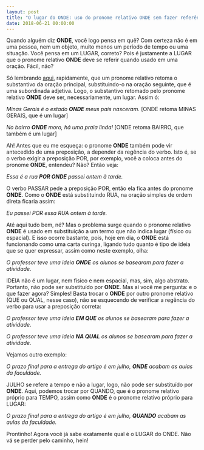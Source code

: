 ```yaml
---
layout: post
title: "O lugar do ONDE: uso do pronome relativo ONDE sem fazer referência a lugar"
date: 2018-06-21 00:00:00
---
```

Quando alguém diz **ONDE**, você logo pensa em quê? Com certeza não é em uma pessoa, nem um objeto, muito menos um período de tempo ou uma situação. Você pensa em um LUGAR, correto? Pois é justamente a LUGAR que o pronome relativo **ONDE** deve se referir quando usado em uma oração. Fácil, não? 

Só lembrando [aqui](http://santarevisao.com.br/2018/05/30/top-five-os-cinco-desvios-mais-comuns-com-pronomes/), rapidamente, que um pronome relativo retoma o substantivo da oração principal, substituindo-o na oração seguinte, que é uma subordinada adjetiva. Logo, o substantivo retomado pelo pronome relativo **ONDE** deve ser, necessariamente, um lugar. Assim ó:

_Minas Gerais é o estado **ONDE** meus pais nasceram._ [ONDE retoma MINAS GERAIS, que é um lugar]

_No bairro **ONDE** moro, há uma praia linda!_ [ONDE retoma BAIRRO, que também é um lugar]

Ah! Antes que eu me esqueça: o pronome **ONDE** também pode vir antecedido de uma preposição, a depender da regência do verbo. Isto é, se o verbo exigir a preposição POR, por exemplo, você a coloca antes do pronome **ONDE**, entendeu? Não? Então veja:

_Essa é a rua **POR ONDE** passei ontem à tarde._ 

O verbo PASSAR pede a preposição POR, então ela fica antes do pronome **ONDE**. Como o **ONDE** está substituindo RUA, na oração simples de ordem direta ficaria assim:

_Eu passei POR essa RUA ontem à tarde._

Até aqui tudo bem, né? Mas o problema surge quando o pronome relativo **ONDE** é usado em substituição a um termo que não indica lugar (físico ou espacial). E isso ocorre bastante, pois, hoje em dia, o **ONDE** está funcionando como uma carta curinga, ligando tudo quanto é tipo de ideia que se quer expressar, assim como neste exemplo, olha:

_O professor teve uma ideia **ONDE** os alunos se basearam para fazer a atividade._

IDEIA não é um lugar, nem físico e nem espacial, mas, sim, algo abstrato. Portanto, não pode ser substituído por **ONDE**. Mas aí você me pergunta: e o que fazer agora? Simples! Basta trocar o **ONDE** por outro pronome relativo (QUE ou QUAL, nesse caso), não se esquecendo de verificar a regência do verbo para usar a preposição correta:

_O professor teve uma ideia **EM QUE** os alunos se basearam para fazer a atividade._

_O professor teve uma ideia **NA QUAL** os alunos se basearam para fazer a atividade._

Vejamos outro exemplo:

_O prazo final para a entrega do artigo é em julho, **ONDE** acabam as aulas da faculdade._ 

JULHO se refere a tempo e não a lugar, logo, não pode ser substituído por **ONDE**. Aqui, podemos trocar por QUANDO, que é o pronome relativo próprio para TEMPO, assim como **ONDE** é o pronome relativo próprio para LUGAR:

_O prazo final para a entrega do artigo é em julho, **QUANDO** acabam as aulas da faculdade._ 

Prontinho! Agora você já sabe exatamente qual é o LUGAR do ONDE. Não vá se perder pelo caminho, hein!
